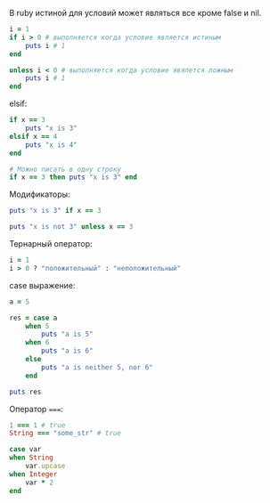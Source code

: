 
В ruby истиной для условий может являться все кроме false и nil.

```ruby
i = 1
if i > 0 # выполняется когда условие является истиным
	puts i # 1
end

unless i < 0 # выполняется когда условие явялется ложным
	puts i # 1
end
```

elsif:
```ruby
if x == 3 
	puts "x is 3" 
elsif x == 4 
	puts "x is 4" 
end

# Можно писать в одну строку
if x == 3 then puts "x is 3" end
```

Модификаторы:
```ruby
puts "x is 3" if x == 3

puts "x is not 3" unless x == 3
```

Тернарный оператор:
```ruby
i = 1
i > 0 ? "положительный" : "неположительный"
```

case выражение:
```ruby
a = 5

res = case a
	when 5 
		puts "a is 5" 
	when 6 
		puts "a is 6" 
	else 
		puts "a is neither 5, nor 6"
	end

puts res
```

Оператор `===`:
```ruby
1 === 1 # true
String === "some_str" # true

case var
when String
	var.upcase
when Integer
	var * 2
end
```
